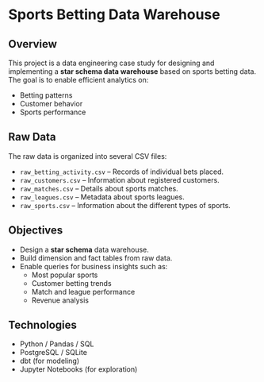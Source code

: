 # Sports Betting Data Warehouse

## Overview

This project is a data engineering case study for designing and implementing a **star schema data warehouse** based on sports betting data. The goal is to enable efficient analytics on:

- Betting patterns  
- Customer behavior  
- Sports performance  


## Raw Data

The raw data is organized into several CSV files:

- `raw_betting_activity.csv` – Records of individual bets placed.
- `raw_customers.csv` – Information about registered customers.
- `raw_matches.csv` – Details about sports matches.
- `raw_leagues.csv` – Metadata about sports leagues.
- `raw_sports.csv` – Information about the different types of sports.

## Objectives

- Design a **star schema** data warehouse.
- Build dimension and fact tables from raw data.
- Enable queries for business insights such as:
  - Most popular sports
  - Customer betting trends
  - Match and league performance
  - Revenue analysis

## Technologies

- Python / Pandas / SQL
- PostgreSQL / SQLite
- dbt (for modeling)
- Jupyter Notebooks (for exploration)

